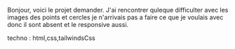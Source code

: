 ﻿Bonjour, voici le projet demander.
J'ai rencontrer quleque difficulter avec les images des points et cercles je n'arrivais pas a faire ce que je voulais avec donc il sont absent et le responsive aussi.

techno : html,css,tailwindsCss

